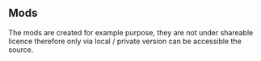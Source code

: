 ## Mods

The mods are created for example purpose, they are not under shareable licence therefore only via local / private version can be accessible the source.
